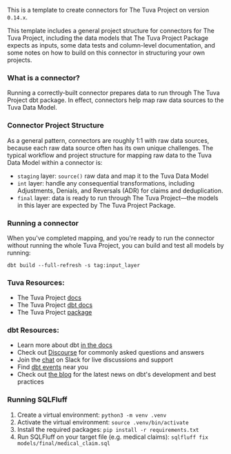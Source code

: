 This is a template to create connectors for The Tuva Project on version `0.14.x`. 

This template includes a general project structure for connectors for The Tuva Project, including the data models that The Tuva Project Package expects as inputs, some data tests and column-level documentation, and some notes on how to build on this connector in structuring your own projects.

### What is a connector?
Running a correctly-built connector prepares data to run through The Tuva Project dbt package. In effect, connectors help map raw data sources to the Tuva Data Model.

### Connector Project Structure
As a general pattern, connectors are roughly 1:1 with raw data sources, because each raw data source often has its own unique challenges. The typical workflow and project structure for mapping raw data to the Tuva Data Model within a connector is:
* `staging` layer: `source()` raw data and map it to the Tuva Data Model
* `int` layer: handle any consequential transformations, including Adjustments, Denials, and Reversals (ADR) for claims and deduplication.
* `final` layer: data is ready to run through The Tuva Project—the models in this layer are expected by The Tuva Project Package.

### Running a connector
When you've completed mapping, and you're ready to run the connector without running the whole Tuva Project, you can build and test all models by running:
```console
dbt build --full-refresh -s tag:input_layer
```

### Tuva Resources:
- The Tuva Project [docs](https://thetuvaproject.com/)
- The Tuva Project [dbt docs](https://tuva-health.github.io/tuva/#!/overview/)
- The Tuva Project [package](https://hub.getdbt.com/tuva-health/the_tuva_project/latest/)

### dbt Resources:
- Learn more about dbt [in the docs](https://docs.getdbt.com/docs/introduction)
- Check out [Discourse](https://discourse.getdbt.com/) for commonly asked questions and answers
- Join the [chat](https://community.getdbt.com/) on Slack for live discussions and support
- Find [dbt events](https://events.getdbt.com) near you
- Check out [the blog](https://blog.getdbt.com/) for the latest news on dbt's development and best practices

### Running SQLFluff
1. Create a virtual environment: `python3 -m venv .venv`
2. Activate the virtual environment: `source .venv/bin/activate`
3. Install the required packages: `pip install -r requirements.txt`
4. Run SQLFluff on your target file (e.g. medical claims): `sqlfluff fix models/final/medical_claim.sql`
